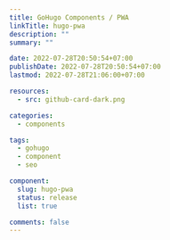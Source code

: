 ```yaml
---
title: GoHugo Components / PWA
linkTitle: hugo-pwa
description: ""
summary: ""

date: 2022-07-28T20:50:54+07:00
publishDate: 2022-07-28T20:50:54+07:00
lastmod: 2022-07-28T21:06:00+07:00

resources:
  - src: github-card-dark.png

categories:
  - components

tags:
  - gohugo
  - component
  - seo

component:
  slug: hugo-pwa
  status: release
  list: true

comments: false
---
```


